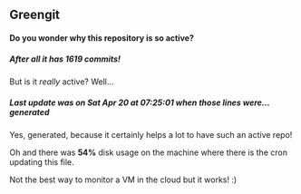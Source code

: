 ## Greengit

#### Do you wonder why this repository is so active?

##### After all it has 1619 commits!

But is it *really* active? Well...

##### Last update was on Sat Apr 20 at 07:25:01 when those lines were... generated

Yes, generated, because it certainly helps a lot to have such an active repo!

Oh and there was **54%** disk usage on the machine
where there is the cron updating this file.

Not the best way to monitor a VM in the cloud but it works! :)

